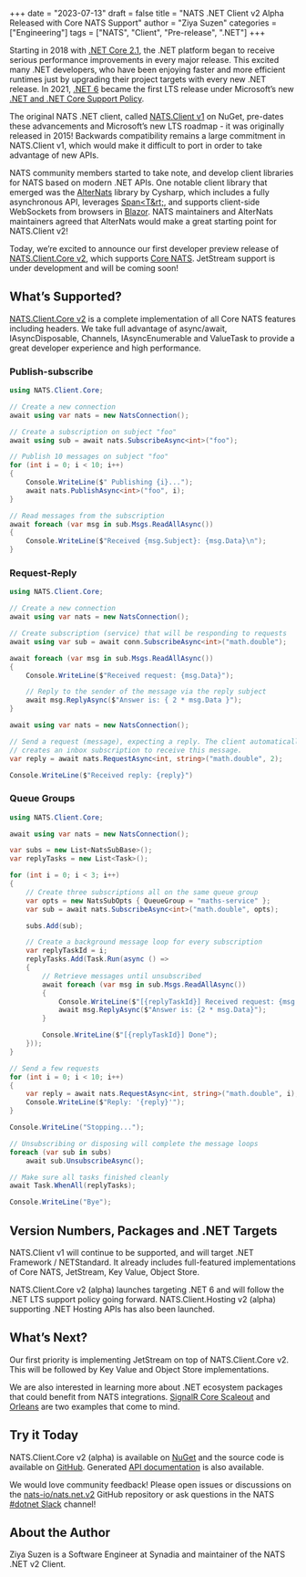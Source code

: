 +++
date = "2023-07-13"
draft = false
title = "NATS .NET Client v2 Alpha Released with Core NATS Support"
author = "Ziya Suzen"
categories = ["Engineering"]
tags = ["NATS", "Client", "Pre-release", ".NET"]
+++

Starting in 2018 with [.NET Core 2.1](https://devblogs.microsoft.com/dotnet/announcing-net-core-2-1/), the .NET platform began to receive serious performance improvements in every major release. This excited many .NET developers, who have been enjoying faster and more efficient runtimes just by upgrading their project targets with every new .NET release. In 2021, [.NET 6](https://devblogs.microsoft.com/dotnet/announcing-net-6/) became the first LTS release under Microsoft’s new [.NET and .NET Core Support Policy](https://dotnet.microsoft.com/en-us/platform/support/policy/dotnet-core).

The original NATS .NET client, called [NATS.Client v1](https://www.nuget.org/packages/NATS.Client) on NuGet, pre-dates these advancements and Microsoft’s new LTS roadmap - it was originally released in 2015! Backwards compatibility remains a large commitment in NATS.Client v1, which would make it difficult to port in order to take advantage of new APIs.

NATS community members started to take note, and develop client libraries for NATS based on modern .NET APIs. One notable client library that emerged was the [AlterNats](https://github.com/Cysharp/AlterNats) library by Cysharp, which includes a fully asynchronous API, leverages [Span&lt;T&rt;](https://learn.microsoft.com/en-us/archive/msdn-magazine/2018/january/csharp-all-about-span-exploring-a-new-net-mainstay), and supports client-side WebSockets from browsers in [Blazor](https://dotnet.microsoft.com/en-us/apps/aspnet/web-apps/blazor). NATS maintainers and AlterNats maintainers agreed that AlterNats would make a great starting point for NATS.Client v2!

Today, we’re excited to announce our first developer preview release of [NATS.Client.Core v2](https://www.nuget.org/packages/NATS.Client.Core), which supports [Core NATS](https://docs.nats.io/nats-concepts/core-nats). JetStream support is under development and will be coming soon!

## What’s Supported?

[NATS.Client.Core v2](https://www.nuget.org/packages/NATS.Client.Core) is a complete implementation of all Core NATS features including headers. We take full advantage of async/await, IAsyncDisposable, Channels, IAsyncEnumerable and ValueTask to provide a great developer experience and high performance.

### Publish-subscribe

```csharp
using NATS.Client.Core;

// Create a new connection
await using var nats = new NatsConnection();

// Create a subscription on subject "foo"
await using sub = await nats.SubscribeAsync<int>("foo");

// Publish 10 messages on subject "foo"
for (int i = 0; i < 10; i++)
{
    Console.WriteLine($" Publishing {i}...");
    await nats.PublishAsync<int>("foo", i);
}

// Read messages from the subscription
await foreach (var msg in sub.Msgs.ReadAllAsync())
{
    Console.WriteLine($"Received {msg.Subject}: {msg.Data}\n");
}
```

### Request-Reply

```csharp
using NATS.Client.Core;

// Create a new connection
await using var nats = new NatsConnection();

// Create subscription (service) that will be responding to requests
await using var sub = await conn.SubscribeAsync<int>("math.double");

await foreach (var msg in sub.Msgs.ReadAllAsync())
{
    Console.WriteLine($"Received request: {msg.Data}");

    // Reply to the sender of the message via the reply subject
    await msg.ReplyAsync($"Answer is: { 2 * msg.Data }");
}

await using var nats = new NatsConnection();

// Send a request (message), expecting a reply. The client automatically
// creates an inbox subscription to receive this message.
var reply = await nats.RequestAsync<int, string>("math.double", 2);

Console.WriteLine($"Received reply: {reply}")
```

### Queue Groups

```csharp
using NATS.Client.Core;

await using var nats = new NatsConnection();

var subs = new List<NatsSubBase>();
var replyTasks = new List<Task>();

for (int i = 0; i < 3; i++)
{
    // Create three subscriptions all on the same queue group
    var opts = new NatsSubOpts { QueueGroup = "maths-service" };
    var sub = await nats.SubscribeAsync<int>("math.double", opts);

    subs.Add(sub);

    // Create a background message loop for every subscription
    var replyTaskId = i;
    replyTasks.Add(Task.Run(async () =>
    {
        // Retrieve messages until unsubscribed
        await foreach (var msg in sub.Msgs.ReadAllAsync())
        {
            Console.WriteLine($"[{replyTaskId}] Received request: {msg.Data}");
            await msg.ReplyAsync($"Answer is: {2 * msg.Data}");
        }

        Console.WriteLine($"[{replyTaskId}] Done");
    }));
}

// Send a few requests
for (int i = 0; i < 10; i++)
{
    var reply = await nats.RequestAsync<int, string>("math.double", i);
    Console.WriteLine($"Reply: '{reply}'");
}

Console.WriteLine("Stopping...");

// Unsubscribing or disposing will complete the message loops
foreach (var sub in subs)
    await sub.UnsubscribeAsync();

// Make sure all tasks finished cleanly
await Task.WhenAll(replyTasks);

Console.WriteLine("Bye");
```

## Version Numbers, Packages and .NET Targets

NATS.Client v1 will continue to be supported, and will target .NET Framework / NETStandard. It already includes full-featured implementations of Core NATS, JetStream, Key Value, Object Store.

NATS.Client.Core v2 (alpha) launches targeting .NET 6 and will follow the .NET LTS support policy going forward. NATS.Client.Hosting v2 (alpha) supporting .NET Hosting APIs has also been launched.

## What’s Next?

Our first priority is implementing JetStream on top of NATS.Client.Core v2. This will be followed by Key Value and Object Store implementations.

We are also interested in learning more about .NET ecosystem packages that could benefit from NATS integrations. [SignalR Core Scaleout](https://learn.microsoft.com/en-us/aspnet/core/signalr/scale?view=aspnetcore-7.0) and [Orleans](https://learn.microsoft.com/en-us/dotnet/orleans/overview) are two examples that come to mind.

## Try it Today

NATS.Client.Core v2 (alpha) is available on [NuGet](https://www.nuget.org/packages/NATS.Client.Core) and the source code is available on [GitHub](https://github.com/nats-io/nats.net.v2). Generated [API documentation](https://nats-io.github.io/nats.net.v2/) is also available.

We would love community feedback! Please open issues or discussions on the [nats-io/nats.net.v2](https://github.com/nats-io/nats.net.v2) GitHub repository or ask questions in the NATS [#dotnet Slack](https://natsio.slack.com/channels/dotnet) channel!

## About the Author

Ziya Suzen is a Software Engineer at Synadia and maintainer of the NATS .NET v2 Client.
